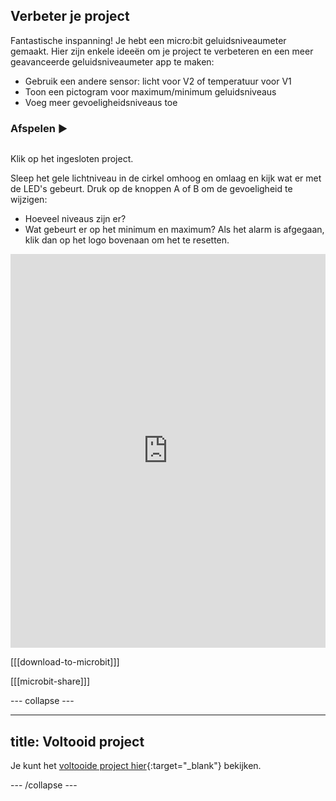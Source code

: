 ## Verbeter je project

Fantastische inspanning! Je hebt een micro:bit geluidsniveaumeter gemaakt. Hier zijn enkele ideeën om je project te verbeteren en een meer geavanceerde geluidsniveaumeter app te maken:

+ Gebruik een andere sensor: licht voor V2 of temperatuur voor V1
+ Toon een pictogram voor maximum/minimum geluidsniveaus
+ Voeg meer gevoeligheidsniveaus toe

### Afspelen ▶️

<div style="display: flex; flex-wrap: wrap">
<div style="flex-basis: 175px; flex-grow: 1">  

Klik op het ingesloten project.

Sleep het gele lichtniveau in de cirkel omhoog en omlaag en kijk wat er met de LED's gebeurt. 
Druk op de knoppen A of B om de gevoeligheid te wijzigen:
+ Hoeveel niveaus zijn er?
+ Wat gebeurt er op het minimum en maximum?
Als het alarm is afgegaan, klik dan op het logo bovenaan om het te resetten.

<div style="position:relative;height:0;padding-bottom:125%;overflow:hidden;"><iframe style="position:absolute;top:0;left:0;width:100%;height:100%;" src="https://makecode.microbit.org/---run?id=S67714-27742-96763-52596" allowfullscreen="allowfullscreen" sandbox="allow-popups allow-forms allow-scripts allow-same-origin" frameborder="0"></iframe></div>

</div>
</div>

[[[download-to-microbit]]]

[[[microbit-share]]]

--- collapse ---

---
title: Voltooid project
---

Je kunt het [voltooide project hier](https://makecode.microbit.org/_DL7dRrWj0D9v){:target="_blank"} bekijken.

--- /collapse ---
